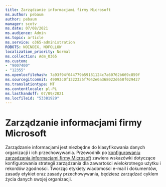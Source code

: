 ```yaml
---
title: Zarządzanie informacjami firmy Microsoft
ms.author: pebaum
author: pebaum
manager: scotv
ms.date: 07/08/2021
ms.audience: Admin
ms.topic: article
ms.service: o365-administration
ROBOTS: NOINDEX, NOFOLLOW
localization_priority: Normal
ms.collection: Adm_O365
ms.custom:
- "9007400"
- "12355"
ms.openlocfilehash: 7a93f94f044779b59181124c7a60762b669c859f
ms.sourcegitcommit: 49093c0f1322325f7042e0a368022d650f029427
ms.translationtype: MT
ms.contentlocale: pl-PL
ms.lasthandoff: 07/09/2021
ms.locfileid: "53381929"
---
```

# <a name="microsoft-information-governance"></a>Zarządzanie informacjami firmy Microsoft

Zarządzanie informacjami jest niezbędne do klasyfikowania danych organizacji i ich przechowywania. Przewodnik po [konfigurowaniu zarządzania informacjami firmy Microsoft](https://admin.microsoft.com/AdminPortal/Home#/modernonboarding/migsetupguide) zawiera wskazówki dotyczące konfigurowania strategii zarządzania dla zawartości wielokrotnego użytku i rekordów zgodności. Tworząc etykiety wiadomości e-mail i dokumentów, zasady etykiet oraz zasady przechowywania, będziesz zarządzać cyklem życia danych swojej organizacji.

